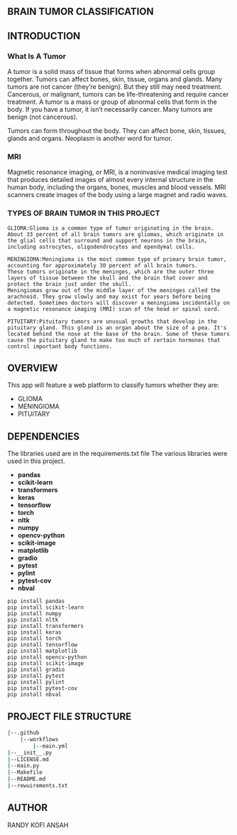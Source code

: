 ## BRAIN TUMOR CLASSIFICATION

## INTRODUCTION
### What Is A Tumor
A tumor is a solid mass of tissue that forms when abnormal cells group together. Tumors can affect bones, skin, tissue, organs and glands. Many tumors are not cancer (they’re benign). But they still may need treatment. Cancerous, or malignant, tumors can be life-threatening and require cancer treatment.
A tumor is a mass or group of abnormal cells that form in the body. If you have a tumor, it isn’t necessarily cancer. Many tumors are benign (not cancerous).

Tumors can form throughout the body. They can affect bone, skin, tissues, glands and organs. Neoplasm is another word for tumor.

### MRI
Magnetic resonance imaging, or MRI, is a noninvasive medical imaging test that produces detailed images of almost every internal structure in the human body, including the organs, bones, muscles and blood vessels. MRI scanners create images of the body using a large magnet and radio waves.

### TYPES OF BRAIN TUMOR IN THIS PROJECT
    GLIOMA:Glioma is a common type of tumor originating in the brain. About 33 percent of all brain tumors are gliomas, which originate in the glial cells that surround and support neurons in the brain, including astrocytes, oligodendrocytes and ependymal cells.

    MENINGIOMA:Meningioma is the most common type of primary brain tumor, accounting for approximately 30 percent of all brain tumors.
    These tumors originate in the meninges, which are the outer three layers of tissue between the skull and the brain that cover and protect the brain just under the skull.
    Meningiomas grow out of the middle layer of the meninges called the arachnoid. They grow slowly and may exist for years before being detected. Sometimes doctors will discover a meningioma incidentally on a magnetic resonance imaging (MRI) scan of the head or spinal cord.

    PITUITARY:Pituitary tumors are unusual growths that develop in the pituitary gland. This gland is an organ about the size of a pea. It's located behind the nose at the base of the brain. Some of these tumors cause the pituitary gland to make too much of certain hormones that control important body functions.





## OVERVIEW 
This app will feature a web platform to classify tumors whether they are:
* GLIOMA
* MENINGIOMA
* PITUITARY

## DEPENDENCIES
The libraries used are in the requirements.txt file
The various libraries were used in this project.
* **pandas**
* **scikit-learn**
* **transformers**
* **keras**
* **tensorflow**
* **torch**
* **nltk**
* **numpy**
* **opencv-python**
* **scikit-image**
* **matplotlib**
* **gradio**
* **pytest**
* **pylint**
* **pytest-cov**
* **nbval**

```
pip install pandas 
pip install scikit-learn
pip install numpy
pip install nltk
pip install transformers
pip install keras
pip install torch
pip install tensorflow
pip install matplotlib
pip install opencv-python
pip install scikit-image
pip install gradio
pip install pytest
pip install pylint
pip install pytest-cov
pip install nbval
```

## PROJECT FILE STRUCTURE
```sh
|--.github
    |--workflows
        |--main.yml
|--__init__.py
|--LICENSE.md
|--main.py
|--Makefile
|--README.md
|--rewuirements.txt
```

## AUTHOR
RANDY KOFI ANSAH
